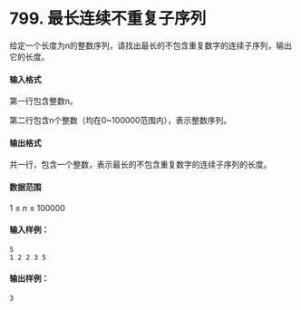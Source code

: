 # 799. 最长连续不重复子序列

给定一个长度为n的整数序列，请找出最长的不包含重复数字的连续子序列，输出它的长度。

#### 输入格式

第一行包含整数n。

第二行包含n个整数（均在0~100000范围内），表示整数序列。

#### 输出格式

共一行，包含一个整数，表示最长的不包含重复数字的连续子序列的长度。

#### 数据范围

1 ≤ *n* ≤ 100000

#### 输入样例：

```
5
1 2 2 3 5
```

#### 输出样例：

```
3
```

